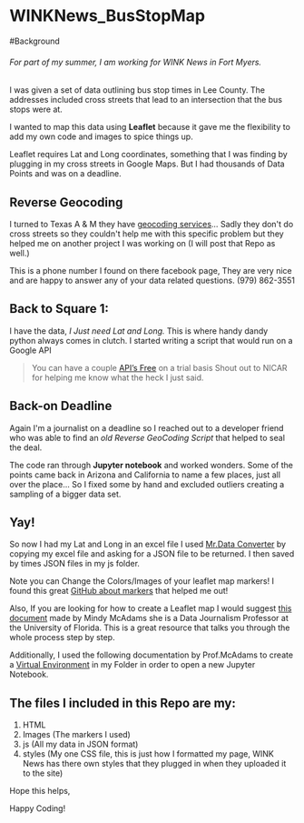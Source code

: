# WINKNews_BusStopMap
#Background
###### For part of my summer, I am working for WINK News in Fort Myers.

I was given a set of data outlining bus stop times in Lee County. The addresses included cross streets that lead to an intersection that the bus stops were at.

I wanted to map this data using **Leaflet** because it gave me the flexibility to add my own code and images to spice things up. 

Leaflet requires Lat and Long coordinates, something that I was finding by plugging in my cross streets in Google Maps. But I had thousands of Data Points and was on a deadline.

## Reverse Geocoding
I turned to Texas A & M they have [geocoding services](http://geoservices.tamu.edu/Services/Geocode/)… Sadly they don't do cross streets so they couldn't help me with this specific problem but they helped me on another project I was working on (I will post that Repo as well.)

This is a phone number I found on there facebook page, They are very nice and are happy to answer any of your data related questions. 
(979) 862-3551

## Back to Square 1:
I have the data, *I Just need Lat and Long.*
This is where handy dandy python always comes in clutch. 
I started writing a script that would run on a Google API 
>You can have a couple [API’s Free](https://developers.google.com/maps/documentation/geocoding/get-api-key) on a trial basis 
Shout out to NICAR for helping me know what the heck I just said. 

## Back-on Deadline
Again I'm a journalist on a deadline so I reached out to a developer friend who was able to find an *old Reverse GeoCoding Script* that helped to seal the deal. 

The code ran through **Jupyter notebook** and worked wonders. Some of the points came back in Arizona and California to name a few places, just all over the place... So I fixed some by hand and excluded outliers creating a sampling of a bigger data set.

## Yay!
So now I had my Lat and Long in an excel file
I used [Mr.Data Converter](https://shancarter.github.io/mr-data-converter/) by copying my excel file and asking for a JSON file to be returned.
I then saved by times JSON files in my js folder.

Note you can Change the Colors/Images of your leaflet map markers! I found this great [GitHub about markers](https://github.com/pointhi/leaflet-color-markers) that helped me out!

Also, If you are looking for how to create a Leaflet map I would suggest [this document](https://docs.google.com/document/d/1viIoBJKjJhu5wUjGPO2z4UQqkbQlP6KimdPsQdS4oqA/edit)
made by Mindy McAdams she is a Data Journalism Professor at the University of Florida. This is a great resource that talks you through the whole process step by step.


Additionally, I used the following documentation by Prof.McAdams to create a [Virtual Environment](https://docs.google.com/document/d/1g6A5vbniN2ZoFUWaHJD35t9qiXS9raJ14hlzK4qot7g/edit) in my Folder in order to open a new Jupyter Notebook.

## The files I included in this Repo are my:
1. HTML
2. Images (The markers I used)
3. js (All my data in JSON format)
4. styles (My one CSS file, this is just how I formatted my page, WINK News has there own styles that they plugged in when they uploaded it to the site)

Hope this helps,

Happy Coding!
